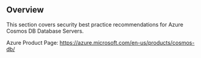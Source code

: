 ## Overview

This section covers security best practice recommendations for Azure Cosmos DB Database Servers.

Azure Product Page: https://azure.microsoft.com/en-us/products/cosmos-db/
